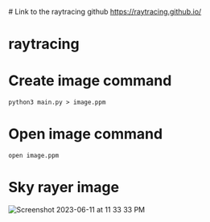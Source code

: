 # Link to the raytracing github
https://raytracing.github.io/

# raytracing

# Create image command

`python3 main.py > image.ppm`

# Open image command

`open image.ppm`

# Sky rayer image

![Screenshot 2023-06-11 at 11 33 33 PM](https://github.com/Tonipenyallop/raytracing/assets/81348589/57b5cea4-61f1-4f7b-9096-4304cfe7721b)


